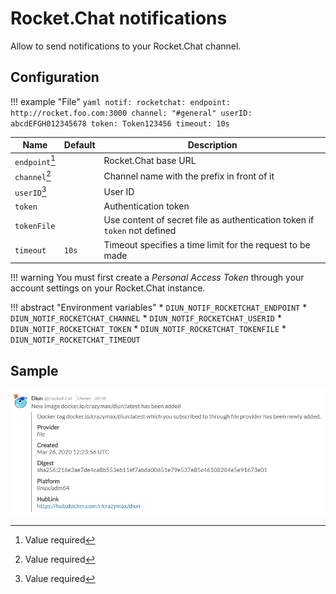 # Rocket.Chat notifications

Allow to send notifications to your Rocket.Chat channel.

## Configuration

!!! example "File"
    ```yaml
    notif:
      rocketchat:
        endpoint: http://rocket.foo.com:3000
        channel: "#general"
        userID: abcdEFGH012345678
        token: Token123456
        timeout: 10s
    ```

| Name               | Default       | Description   |
|--------------------|---------------|---------------|
| `endpoint`[^1]     |               | Rocket.Chat base URL |
| `channel`[^1]      |               | Channel name with the prefix in front of it |
| `userID`[^1]       |               | User ID |
| `token`            |               | Authentication token |
| `tokenFile`        |               | Use content of secret file as authentication token if `token` not defined |
| `timeout`          | `10s`         | Timeout specifies a time limit for the request to be made |

!!! warning
    You must first create a _Personal Access Token_ through your account settings on your Rocket.Chat instance.

!!! abstract "Environment variables"
    * `DIUN_NOTIF_ROCKETCHAT_ENDPOINT`
    * `DIUN_NOTIF_ROCKETCHAT_CHANNEL`
    * `DIUN_NOTIF_ROCKETCHAT_USERID`
    * `DIUN_NOTIF_ROCKETCHAT_TOKEN`
    * `DIUN_NOTIF_ROCKETCHAT_TOKENFILE`
    * `DIUN_NOTIF_ROCKETCHAT_TIMEOUT`

## Sample

![](../assets/notif/rocketchat.png)

[^1]: Value required
